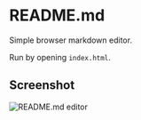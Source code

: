 README.md
=========

Simple browser markdown editor.

Run by opening `index.html`.

Screenshot
----------

![README.md editor](https://raw.github.com/michalmiskernik/readme/master/screenshot.png)
